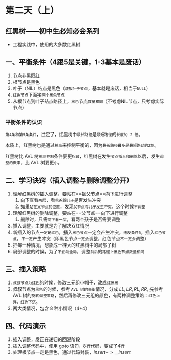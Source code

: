 # 第二天（上）

## 红黑树——初中生必知必会系列

- 工程实践中，使用的大多数红黑树

## 一、平衡条件（4跟5是关键，1-3基本是废话）

1. 节点非黑既红
2. 根节点是黑色
3. 叶子（NIL）结点是黑色（`虚拟叶子节点`，基本就是废话，相当于`NULL`）
4. `红色节点`下面接`两个黑色节点`
5. 从根节点到叶子结点路径上，`黑色`节点`数量相同`（不考虑NIL节点，只考虑实际节点）

### 平衡条件的认识

`第4条和第5条条件`，注定了，红黑树中`最长路径`是`最短路径`的`长度的 2 倍`。

本质上，红黑树也是通过`树高`来控制平衡的，因为`最长路径最多是最短路劲的2倍`。

红黑树比 AVL 树`树高控制`条件要更`松散`，红黑树在发生`节点插入和删除`以后，发生`调整的概率`，比 AVL 树要更`小`。

## 二、学习诀窍（插入调整与删除调整分开）

1. 理解红黑树的插入调整，要站在==祖父节点==向下进行调整
   1. 向下查看`两层`，看`爸爸跟儿子`是否发生冲突
   2. 如果`站在父节点的位置`，发现`父节点与儿子发生冲突`，这个时候`不调整`
2. 理解红黑树的删除调整，要站在==父节点==向下进行调整
   1. 删除时，只需`向下看一层`，看两个孩子是否需要调整
3. 插入调整，主要就是为了解决双红情况
4. 新插入的节点`一定是红色`，插入`黑色节点`一定会产生冲突，`违反条件5`，插入`红色节点`，`不一定`产生冲突（即黑色节点`一定会`调整，红色节点`不一定会`调整）
5. 把每一种情况，想象成一棵大的红黑树中的局部子树
6. 局部调整的时候，为了`不影响全局`，调整`前后`的`路径上黑色节点数量相同`



## 三、插入策略

1. `叔叔节点为红色`的时候，修改三元组小帽子，改成`红黑黑`
2. 叔叔节点为`黑色`的时候，参考 `AVL 树的失衡`情况，分成 $LL,LR,RL,RR$, 先参考 AVL 树的`旋转调整策略`，然后再修改三元组的颜色，有两种调整策略：`红色上浮，红色下沉`。 
3. 两大类情况，包含 8 种小情况（4+4）



## 四、代码演示

1. 插入调整，发正在递归的回溯阶段
2. 插入调整代码中，使用 goto 语句，8行代码，变成了4行
3. 处理根节点一定是黑色，通过代码封装，$insert->\_\_insert$

